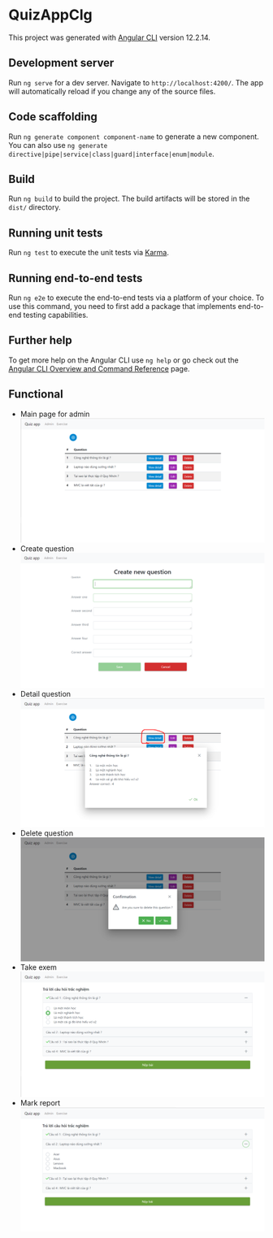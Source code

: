 # QuizAppClg

This project was generated with [Angular CLI](https://github.com/angular/angular-cli) version 12.2.14.

## Development server

Run `ng serve` for a dev server. Navigate to `http://localhost:4200/`. The app will automatically reload if you change any of the source files.

## Code scaffolding

Run `ng generate component component-name` to generate a new component. You can also use `ng generate directive|pipe|service|class|guard|interface|enum|module`.

## Build

Run `ng build` to build the project. The build artifacts will be stored in the `dist/` directory.

## Running unit tests

Run `ng test` to execute the unit tests via [Karma](https://karma-runner.github.io).

## Running end-to-end tests

Run `ng e2e` to execute the end-to-end tests via a platform of your choice. To use this command, you need to first add a package that implements end-to-end testing capabilities.

## Further help

To get more help on the Angular CLI use `ng help` or go check out the [Angular CLI Overview and Command Reference](https://angular.io/cli) page.

## Functional
- Main page for admin
![Image of Yaktocat](https://github.com/tannvv/quiz-app-angular/blob/main/report-image/main-page.png)
- Create question
![Image of Yaktocat](https://github.com/tannvv/quiz-app-angular/blob/main/report-image/create.png)
- Detail question
![Image of Yaktocat](https://github.com/tannvv/quiz-app-angular/blob/main/report-image/detail.png)
- Delete question
![Image of Yaktocat](https://github.com/tannvv/quiz-app-angular/blob/main/report-image/delete.png)
- Take exem
![Image of Yaktocat](https://github.com/tannvv/quiz-app-angular/blob/main/report-image/take-exam.png)
- Mark report
![Image of Yaktocat](https://github.com/tannvv/quiz-app-angular/blob/main/report-image/mark-report.png)

